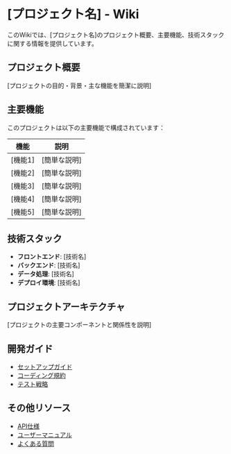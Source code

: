 # [プロジェクト名] - Wiki

このWikiでは、[プロジェクト名]のプロジェクト概要、主要機能、技術スタックに関する情報を提供しています。

## プロジェクト概要

[プロジェクトの目的・背景・主な機能を簡潔に説明]

## 主要機能

このプロジェクトは以下の主要機能で構成されています：

| 機能 | 説明 |
|------|------|
| [機能1] | [簡単な説明] |
| [機能2] | [簡単な説明] |
| [機能3] | [簡単な説明] |
| [機能4] | [簡単な説明] |
| [機能5] | [簡単な説明] |

## 技術スタック

- **フロントエンド**: [技術名]
- **バックエンド**: [技術名]
- **データ処理**: [技術名]
- **デプロイ環境**: [技術名]

## プロジェクトアーキテクチャ

[プロジェクトの主要コンポーネントと関係性を説明]

## 開発ガイド

- [セットアップガイド](./Setup-Guide)
- [コーディング規約](./Coding-Standards)
- [テスト戦略](./Testing-Strategy)

## その他リソース

- [API仕様](./API-Specification)
- [ユーザーマニュアル](./User-Manual)
- [よくある質問](./FAQ)
